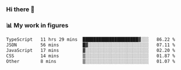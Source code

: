 ### Hi there 👋

### 📊 My work in figures

<!--START_SECTION:waka-->

```txt
TypeScript   11 hrs 29 mins  █████████████████████▓░░░   86.22 %
JSON         56 mins         █▓░░░░░░░░░░░░░░░░░░░░░░░   07.11 %
JavaScript   17 mins         ▓░░░░░░░░░░░░░░░░░░░░░░░░   02.20 %
CSS          14 mins         ▒░░░░░░░░░░░░░░░░░░░░░░░░   01.87 %
Other        8 mins          ▒░░░░░░░░░░░░░░░░░░░░░░░░   01.07 %
```

<!--END_SECTION:waka-->
